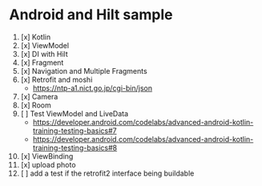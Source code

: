 # Android and Hilt sample

1. [x] Kotlin
2. [x] ViewModel
3. [x] DI with Hilt
4. [x] Fragment
5. [x] Navigation and Multiple Fragments
6. [x] Retrofit and moshi
    - https://ntp-a1.nict.go.jp/cgi-bin/json
7. [x] Camera
8. [x] Room
9. [ ] Test ViewModel and LiveData
    - https://developer.android.com/codelabs/advanced-android-kotlin-training-testing-basics#7
    - https://developer.android.com/codelabs/advanced-android-kotlin-training-testing-basics#8
10. [x] ViewBinding
11. [x] upload photo
12. [ ] add a test if the retrofit2 interface being buildable
